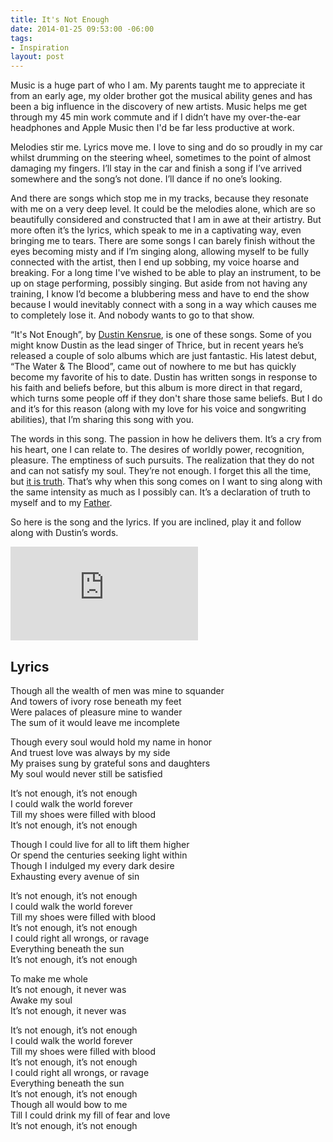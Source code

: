 ```yaml
---
title: It's Not Enough
date: 2014-01-25 09:53:00 -06:00
tags:
- Inspiration
layout: post
---
```


Music is a huge part of who I am. My parents taught me to appreciate it from an early age, my older brother got the musical ability genes and has been a big influence in the discovery of new artists. Music helps me get through my 45 min work commute and if I didn’t have my over-the-ear headphones and Apple Music then I'd be far less productive at work.

Melodies stir me. Lyrics move me. I love to sing and do so proudly in my car whilst drumming on the steering wheel, sometimes to the point of almost damaging my fingers. I’ll stay in the car and finish a song if I’ve arrived somewhere and the song’s not done. I’ll dance if no one’s looking.

And there are songs which stop me in my tracks, because they resonate with me on a very deep level. It could be the melodies alone, which are so beautifully considered and constructed that I am in awe at their artistry. But more often it’s the lyrics, which speak to me in a captivating way, even bringing me to tears. There are some songs I can barely finish without the eyes becoming misty and if I’m singing along, allowing myself to be fully connected with the artist, then I end up sobbing, my voice hoarse and breaking. For a long time I've wished to be able to play an instrument, to be up on stage performing, possibly singing. But aside from not having any training, I know I’d become a blubbering mess and have to end the show because I would inevitably connect with a song in a way which causes me to completely lose it. And nobody wants to go to that show.

“It's Not Enough”, by <a href="http://www.dustinkensrue.com/">Dustin Kensrue</a>, is one of these songs. Some of you might know Dustin as the lead singer of Thrice, but in recent years he’s released a couple of solo albums which are just fantastic. His latest debut, “The Water & The Blood”, came out of nowhere to me but has quickly become my favorite of his to date. Dustin has written songs in response to his faith and beliefs before, but this album is more direct in that regard, which turns some people off if they don't share those same beliefs. But I do and it’s for this reason (along with my love for his voice and songwriting abilities), that I’m sharing this song with you.

The words in this song. The passion in how he delivers them. It’s a cry from his heart, one I can relate to. The desires of worldly power, recognition, pleasure. The emptiness of such pursuits. The realization that they do not and can not satisfy my soul. They’re not enough. I forget this all the time, but <a href="http://bible.com/59/ecc.2.9-11.esv">it is truth</a>. That’s why when this song comes on I want to sing along with the same intensity as much as I possibly can. It’s a declaration of truth to myself and to my <a href="https://bible.com/bible/59/rom.8.15.esv">Father</a>.

So here is the song and the lyrics. If you are inclined, play it and follow along with Dustin’s words.

<div class="video full">
  <div class="video__wrapper">
    <iframe src="https://www.youtube.com/embed/SeRSlQlPkpo?rel=0&amp;showinfo=0" frameborder="0" allowfullscreen></iframe>
  </div>
</div>

## Lyrics

Though all the wealth of men was mine to squander<br />
And towers of ivory rose beneath my feet<br />
Were palaces of pleasure mine to wander<br />
The sum of it would leave me incomplete

Though every soul would hold my name in honor<br />
And truest love was always by my side<br />
My praises sung by grateful sons and daughters<br />
My soul would never still be satisfied

It’s not enough, it’s not enough<br />
I could walk the world forever<br />
Till my shoes were filled with blood<br />
It’s not enough, it’s not enough

Though I could live for all to lift them higher<br />
Or spend the centuries seeking light within<br />
Though I indulged my every dark desire<br />
Exhausting every avenue of sin

It’s not enough, it’s not enough<br />
I could walk the world forever<br />
Till my shoes were filled with blood<br />
It’s not enough, it’s not enough<br />
I could right all wrongs, or ravage<br />
Everything beneath the sun<br />
It’s not enough, it’s not enough

To make me whole<br />
It’s not enough, it never was<br />
Awake my soul<br />
It’s not enough, it never was

It’s not enough, it’s not enough<br />
I could walk the world forever<br />
Till my shoes were filled with blood<br />
It’s not enough, it’s not enough<br />
I could right all wrongs, or ravage<br />
Everything beneath the sun<br />
It’s not enough, it’s not enough<br />
Though all would bow to me<br />
Till I could drink my fill of fear and love<br />
It’s not enough, it’s not enough
